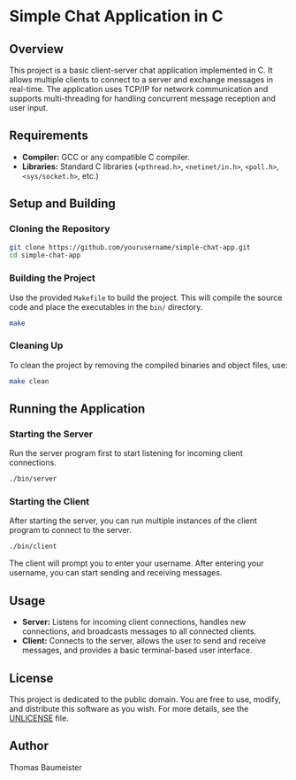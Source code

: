 # Simple Chat Application in C

## Overview

This project is a basic client-server chat application implemented in C. It allows multiple clients to connect to a server and exchange messages in real-time. The application uses TCP/IP for network communication and supports multi-threading for handling concurrent message reception and user input.


## Requirements

- **Compiler:** GCC or any compatible C compiler.
- **Libraries:** Standard C libraries (`<pthread.h>`, `<netinet/in.h>`, `<poll.h>`, `<sys/socket.h>`, etc.)

## Setup and Building

### Cloning the Repository

```bash
git clone https://github.com/yourusername/simple-chat-app.git
cd simple-chat-app
```

### Building the Project

Use the provided `Makefile` to build the project. This will compile the source code and place the executables in the `bin/` directory.

```bash
make
```

### Cleaning Up

To clean the project by removing the compiled binaries and object files, use:

```bash
make clean
```

## Running the Application

### Starting the Server

Run the server program first to start listening for incoming client connections.

```bash
./bin/server
```

### Starting the Client

After starting the server, you can run multiple instances of the client program to connect to the server.

```bash
./bin/client
```

The client will prompt you to enter your username. After entering your username, you can start sending and receiving messages.

## Usage

- **Server:** Listens for incoming client connections, handles new connections, and broadcasts messages to all connected clients.
- **Client:** Connects to the server, allows the user to send and receive messages, and provides a basic terminal-based user interface.


## License

This project is dedicated to the public domain. You are free to use, modify, and distribute this software as you wish. For more details, see the [UNLICENSE](http://unilicense.org) file.

## Author

Thomas Baumeister

